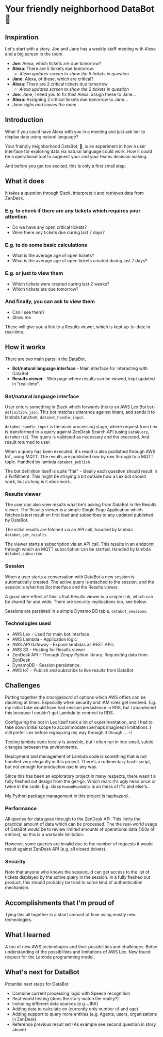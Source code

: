 # Your friendly neighborhood DataBot 🤖

## Inspiration

Let's start with a story. Joe and Jane has a weekly staff meeting with Alexa and a big screen in the room.
 - **Joe**: Alexa, which tickets are due tomorrow?
 - **Alexa**: There are 5 tickets due tomorrow.
   - *Alexa updates screen to show the 5 tickets in question*
 - **Jane**: Alexa, of these, which are critical?
 - **Alexa**: There are 2 critical tickets due tomorrow.
   - *Alexa updates screen to show the 2 tickets in question*
 - **Joe**: Jane, I need you to fix this! Alexa. assign these to Jane...
 - **Alexa**: Assigning 2 critical tickets due tomorrow to Jane...
 - *Jane sighs and leaves the room*

## Introduction
What if you could have Alexa with you in a meeting and just ask her to display data using natural language?

Your friendly neighborhood DataBot, 🤖, is an experiment in how a user interface for exploring data via natural language could work. How it could be a operational tool to augment your and your teams decision making.

And before you get too excited, this is only a first small step.

## What it does
It takes a question through Slack, interprets it and retrieves data from ZenDesk.
### E.g. to check if there are any tickets which requires your attention
 - Do we have any open critical tickets?
 - Were there any tickets due during last 7 days?
### E.g. to do some basic calculations
 - What is the average age of open tickets?
 - What is the average age of open tickets created during last 7 days?
### E.g. or just to view them
 - Which tickets were created during last 2 weeks?
 - Which tickets are due tomorrow?
### And finally, you can ask to view them
 - Can I see them?
 - Show me

These will give you a link to a Results viewer, which is kept up-to-date in real-time.

## How it works
There are two main parts in the DataBot,
 - **Bot/natural language interface** - Main interface for interacting with DataBot
 - **Results viewer** - Web page where results can be viewed, kept updated in "real-time".

### Bot/natural language interface
User enters something in Slack which forwards this to an AWS Lex Bot `bot-definition.json`.
This bot matches utterance against intent, and sends it to lambda function, `databot_handle_input`.

`databot_handle_input` is the main processing stage, where request from Lex is transformed to a query against ZenDesk Search API (using `DataQuery`, `DataMetric`).
The query is validated as necessary and the executed. And result returned to user.

When a query has been executed, it's result is also published through AWS IoT, using MQTT. The results are published row by row through to a MQTT topic. Handled by lambda `databot_publish`

The bot definition itself is quite "flat" - ideally each question should result in a Fulfillment. This might be straying a bit outside how a Lex bot should work, but as long is it *does* work.

### Results viewer
The user can also view results what he's asking from DataBot in the Results viewer.
The Results viewer is a simple Single Page Application which fetches latest result on first load and subscribes to any updated published by DataBot.

The initial results are fetched via an API call, handled by lambda `databot_get_results`.

The viewer starts a subscription via an API call. This results in an endpoint through which an MQTT subscription can be started. Handled by lambda `databot_subscribe`

### Session
When a user starts a conversation with DataBot a new session is automatically created. The active query is attached to the session, and the session is what ties Bot interface and the Results viewer.

A good side-effect of this is that Results viewer is a simple link, which can be shared far and wide. There are security implications too, see below.

Sessions are persisted in a simple Dynamo DB table, `databot_sessions`.

### Technologies used
 - AWS Lex - Used for main bot interface.
 - AWS Lambda - Application logic
 - AWS API Gateway - Expose lambdas as REST APIs
 - AWS S3 - Hosting for Results viewer
 - ZenDesk API - Through Zenpy Python library. Requesting data from ZenDesk
 - DynamoDB - Session persistence.
 - AWS IoT - Publish and subscribe to live results from DataBot

## Challenges
Putting together the smorgasbord of options which AWS offers can be daunting at times. Especially when security and IAM roles get involved.
E.g. my initial take would have had session persistence in RDS, but I abandoned this because I couldn't get Lambda to connect to RDS.

Configuring the bot in Lex itself took a lot of experimentation, and I had to take down initial scope to accommodate (perhaps imagined) limitations. I still prefer Lex before regexp:ing my way through it though... :-)

Testing lambda code locally is possible, but I often ran in into small, subtle changes between the environments.

Deployment and management of Lambda code is something that is not handled very elegantly in this project. There's a rudimentary bash-script, but not enough for production use in any way.

Since this has been an exploratory project in many respects, there wasn't a fully fleshed out design from the get-go. Which rears it's ugly head once or twice in the code. E.g. class `HumanReadable` is an mess of if's and else's...

My Python package management in this project is haphazard.

### Performance

All queries for data goes through to the ZenDesk API. This limits the practical amount of data which can be processed. The the real-world usage of DataBot would be to review limited amounts of operational data (100s of entries), so this is a workable limitation.

However, some queries are invalid due to the number of requests it would result against ZenDesk API (e.g. all closed tickets).

### Security

Note that anyone who knows the session_id can get access to the list of tickets displayed by the active query in the session.
In a fully fleshed out product, this should probably be tried to some kind of authentication mechanism.

## Accomplishments that I'm proud of

Tying this all together in a short amount of time using mostly new technologies.

## What I learned

A ton of new AWS technologies and their possibilities and challenges.
Better understanding of the possibilities and limitations of AWS Lex.
New found respect for the Lambda programming model.

## What's next for DataBot

Potential next steps for DataBot
 - Combine current processing logic with Speech recognition
 - Real-world testing (does the story match the reality?)
 - Including different data sources (e.g. JIRA)
 - Adding data to calculate on (currently only number of and age)
 - Adding support to query more entities (e.g. Agents, users, organizations in ZenDesk)
 - Reference previous result set (As example see second question in story above)
